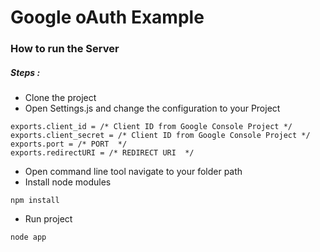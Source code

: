 # Google oAuth Example
### How to run the Server
##### Steps :
* Clone the project 
* Open Settings.js and change the configuration to your Project
```
exports.client_id = /* Client ID from Google Console Project */
exports.client_secret = /* Client ID from Google Console Project */
exports.port = /* PORT  */
exports.redirectURI = /* REDIRECT URI  */
```
* Open command line tool navigate to your folder path
* Install node modules
```
npm install
```
* Run project 
```
node app
```







